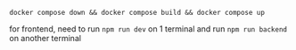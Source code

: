 ```
docker compose down && docker compose build && docker compose up
```

for frontend, need to run ```npm run dev``` on 1 terminal 
              and run ```npm run backend``` on another terminal 